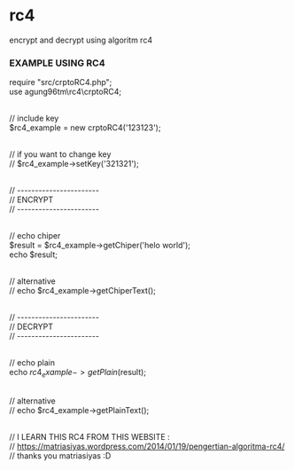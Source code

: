 # rc4
encrypt and decrypt using algoritm rc4



<h3>EXAMPLE USING RC4</h3>

require "src/crptoRC4.php";<br />
use agung96tm\rc4\crptoRC4;<br />
<br />

// include key<br />
$rc4_example = new crptoRC4('123123');<br />
<br />

// if you want to change key<br />
// $rc4_example->setKey('321321');<br />
<br />

// -----------------------<br />
	// ENCRYPT<br />
// -----------------------<br />
<br />

// echo chiper<br />
$result = $rc4_example->getChiper('helo world');<br />
echo $result;<br />
<br />

// alternative<br />
// echo $rc4_example->getChiperText();<br />
<br />

// -----------------------<br />
	// DECRYPT<br />
// -----------------------<br />
<br />

// echo plain<br />
echo $rc4_example->getPlain($result);<br />
<br />

// alternative<br />
// echo $rc4_example->getPlainText();<br />
<br />


// I LEARN THIS RC4 FROM THIS WEBSITE :<br />
// https://matriasiyas.wordpress.com/2014/01/19/pengertian-algoritma-rc4/<br />
// thanks you matriasiyas :D
